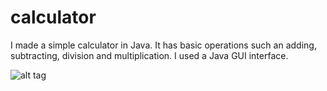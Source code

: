# calculator

I made a simple calculator in Java.  It has basic operations such an adding, subtracting, division and multiplication. I used a Java GUI interface.

![alt tag](http://g.recordit.co/lcWE33uu2v.gif)